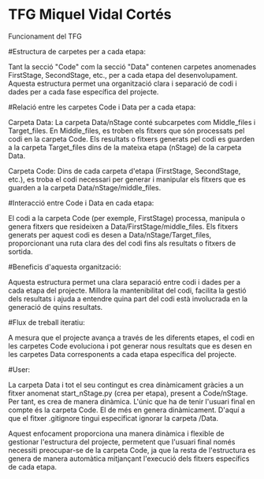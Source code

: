 # TFG Miquel Vidal Cortés

Funcionament del TFG

#Estructura de carpetes per a cada etapa:

Tant la secció "Code" com la secció "Data" contenen carpetes anomenades FirstStage, SecondStage, etc., per a cada etapa del desenvolupament. Aquesta estructura permet una organització clara i separació de codi i dades per a cada fase específica del projecte.

#Relació entre les carpetes Code i Data per a cada etapa:

Carpeta Data: La carpeta Data/nStage conté subcarpetes com Middle_files i Target_files. En Middle_files, es troben els fitxers que són processats pel codi en la carpeta Code. Els resultats o fitxers generats pel codi es guarden a la carpeta Target_files dins de la mateixa etapa (nStage) de la carpeta Data.

Carpeta Code: Dins de cada carpeta d'etapa (FirstStage, SecondStage, etc.), es troba el codi necessari per generar i manipular els fitxers que es guarden a la carpeta Data/nStage/middle_files.

#Interacció entre Code i Data en cada etapa:

El codi a la carpeta Code (per exemple, FirstStage) processa, manipula o genera fitxers que resideixen a Data/FirstStage/middle_files. Els fitxers generats per aquest codi es desen a Data/nStage/Target_files, proporcionant una ruta clara des del codi fins als resultats o fitxers de sortida.

#Beneficis d'aquesta organització:

Aquesta estructura permet una clara separació entre codi i dades per a cada etapa del projecte. Millora la mantenibilitat del codi, facilita la gestió dels resultats i ajuda a entendre quina part del codi està involucrada en la generació de quins resultats.

#Flux de treball iteratiu:

A mesura que el projecte avança a través de les diferents etapes, el codi en les carpetes Code evoluciona i pot generar nous resultats que es desen en les carpetes Data corresponents a cada etapa específica del projecte.

#User:

La carpeta Data i tot el seu contingut es crea dinàmicament gràcies a un fitxer anomenat start_nStage.py (crea per etapa), present a Code/nStage. Per tant, es crea de manera dinàmica. L'únic que ha de tenir l'usuari final en compte és la carpeta Code. El de més en genera dinàmicament. D'aquí a que el fitxer .gitignore tingui especificat ignorar la carpeta /Data.

Aquest enfocament proporciona una manera dinàmica i flexible de gestionar l'estructura del projecte, permetent que l'usuari final només necessiti preocupar-se de la carpeta Code, ja que la resta de l'estructura es genera de manera automàtica mitjançant l'execució dels fitxers específics de cada etapa.